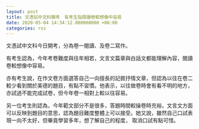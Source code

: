 ```yaml
---
layout: post
title: 文憑試中文科開考　有考生指閱讀卷較想像中容易
date: 2020-05-04 14:34:12.000000000 +08:00
categories: rss
---
```


文憑試中文科今日開考，分為卷一閱讀、及卷二寫作。

有考生認為，今年考卷難度與往年相若，文言文篇章與白話文都能理解內容，閱讀卷較想像中容易。

亦有考生說，在作文卷方面選答自己一向擅長的記敘抒情文章，但認為以往在卷二較少看到關於美德的題目，有點不習慣。他表示，以往做卷時會有看不明的地方，亦試過不能完成試卷，但今年卷一相對上較以往容易。

另一位考生則認為，今年範文部分不是很多，答題時間較操卷時充裕，文言文方面可以反映到題目的意思，認為題目難度整體上可以接受。她又說，雖然自己口試表現一向不太好，但畢竟學習多年，想了解自己的程度， 取消口試有點可惜。
